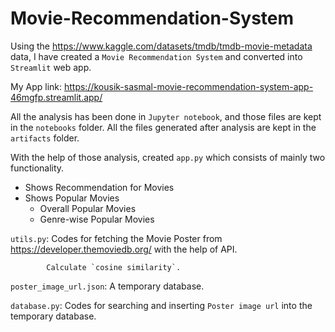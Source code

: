 # Movie-Recommendation-System


Using the https://www.kaggle.com/datasets/tmdb/tmdb-movie-metadata data, I have created a `Movie Recommendation System` and converted into `Streamlit` web app.

My App link: https://kousik-sasmal-movie-recommendation-system-app-46mgfp.streamlit.app/

All the analysis has been done in `Jupyter notebook`, and those files are kept in the `notebooks` folder.
All the files generated after analysis are kept in the `artifacts` folder.

With the help of those analysis, created `app.py` which consists of mainly two functionality.
  - Shows Recommendation for Movies
  - Shows Popular Movies
      - Overall Popular Movies
      - Genre-wise Popular Movies


`utils.py`: Codes for fetching the Movie Poster from https://developer.themoviedb.org/ with the help of API. 
            
            Calculate `cosine similarity`.
            

`poster_image_url.json`: A temporary database.


`database.py`: Codes for searching and inserting `Poster image url` into the temporary database.
